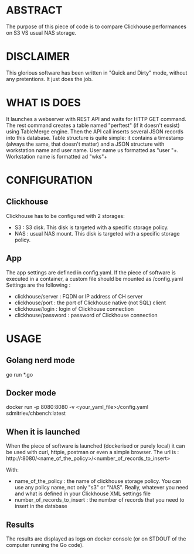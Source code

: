 # ABSTRACT
The purpose of this piece of code is to compare Clickhouse performances on S3 VS usual NAS storage.

# DISCLAIMER
This glorious software has been written in "Quick and Dirty" mode, without any pretentions. It just does the job.

# WHAT IS DOES
It launches a webserver with REST API and waits for HTTP GET command. The rest command creates a table named "perftest" (if it doesn't exsist) using TableMerge engine. Then the API call inserts several JSON records into this database. Table structure is quite simple: it contains a timestamp (always the same, that doesn't matter) and a JSON structure with workstation name and user name. User name us formatted as "user "+<iteration>. Workstation name is formatted ad "wks"+<iteration>

# CONFIGURATION
## Clickhouse
Clickhouse has to be configured with 2 storages:
- S3 : S3 disk. This disk is targeted with a specific storage policy.
- NAS : usual NAS mount. This disk is targeted with a specific storage policy.

## App
The app settings are defined in config.yaml. If the piece of software is executed in a container, a custom file should be mounted as /config.yaml
Settings are the following : 
- clickhouse/server : FQDN or IP address of CH server
- clickhouse/port : the port of Clickhouse native (not SQL) client
- clickhouse/login : login of Clickhouse connection
- clickhouse/password : password of Clickhouse connection

# USAGE
## Golang nerd mode
go run *.go

## Docker mode
docker run -p 8080:8080 -v <your_yaml_file>:/config.yaml sdmitriev/chbench:latest

## When it is launched
When the piece of software is launched (dockerised or purely local) it can be used with curl, httpie, postman or even a simple browser. The url is :
http://<destination>:8080/<name_of_the_policy>/<number_of_records_to_insert>

With:
- name_of_the_policy : the name of clickhouse storage policy. You can use any policy name, not only "s3" or "NAS". Really, whatever you need and what is defined in your Clickhouse XML settings file
- number_of_records_to_insert : the number of records that you need to insert in the database

## Results
The results are displayed as logs on docker console (or on STDOUT of the computer running the Go code).